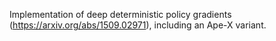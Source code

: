 Implementation of deep deterministic policy gradients (https://arxiv.org/abs/1509.02971), including an Ape-X variant.
